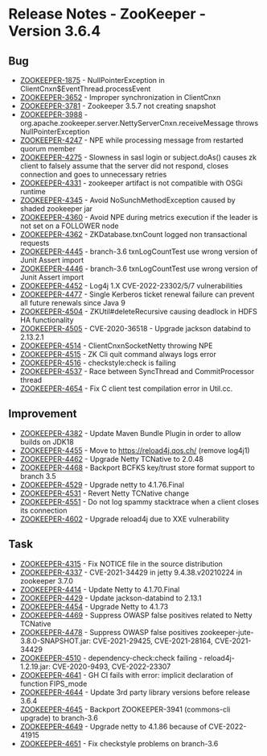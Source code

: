 <!--
Copyright 2002-2021 The Apache Software Foundation

Licensed under the Apache License, Version 2.0 (the "License");
you may not use this file except in compliance with the License.
You may obtain a copy of the License at

http://www.apache.org/licenses/LICENSE-2.0

Unless required by applicable law or agreed to in writing, software
distributed under the License is distributed on an "AS IS" BASIS,
WITHOUT WARRANTIES OR CONDITIONS OF ANY KIND, either express or implied.
See the License for the specific language governing permissions and
limitations under the License.
//-->

# Release Notes - ZooKeeper - Version 3.6.4
                
## Bug

* [ZOOKEEPER-1875](https://issues.apache.org/jira/browse/ZOOKEEPER-1875) - NullPointerException in ClientCnxn$EventThread.processEvent
* [ZOOKEEPER-3652](https://issues.apache.org/jira/browse/ZOOKEEPER-3652) - Improper synchronization in ClientCnxn
* [ZOOKEEPER-3781](https://issues.apache.org/jira/browse/ZOOKEEPER-3781) - Zookeeper 3.5.7 not creating snapshot
* [ZOOKEEPER-3988](https://issues.apache.org/jira/browse/ZOOKEEPER-3988) - org.apache.zookeeper.server.NettyServerCnxn.receiveMessage throws NullPointerException
* [ZOOKEEPER-4247](https://issues.apache.org/jira/browse/ZOOKEEPER-4247) - NPE while processing message from restarted quorum member
* [ZOOKEEPER-4275](https://issues.apache.org/jira/browse/ZOOKEEPER-4275) - Slowness in sasl login or subject.doAs() causes zk client to falsely assume that the server did not respond, closes connection and goes to unnecessary retries
* [ZOOKEEPER-4331](https://issues.apache.org/jira/browse/ZOOKEEPER-4331) - zookeeper artifact is not compatible with OSGi runtime
* [ZOOKEEPER-4345](https://issues.apache.org/jira/browse/ZOOKEEPER-4345) - Avoid NoSunchMethodException caused by shaded zookeeper jar
* [ZOOKEEPER-4360](https://issues.apache.org/jira/browse/ZOOKEEPER-4360) - Avoid NPE during metrics execution if the leader is not set on a FOLLOWER node 
* [ZOOKEEPER-4362](https://issues.apache.org/jira/browse/ZOOKEEPER-4362) - ZKDatabase.txnCount logged non transactional requests
* [ZOOKEEPER-4445](https://issues.apache.org/jira/browse/ZOOKEEPER-4445) - branch-3.6 txnLogCountTest use wrong version of Junit Assert import
* [ZOOKEEPER-4446](https://issues.apache.org/jira/browse/ZOOKEEPER-4446) - branch-3.6 txnLogCountTest use wrong version of Junit Assert import
* [ZOOKEEPER-4452](https://issues.apache.org/jira/browse/ZOOKEEPER-4452) - Log4j 1.X CVE-2022-23302/5/7 vulnerabilities
* [ZOOKEEPER-4477](https://issues.apache.org/jira/browse/ZOOKEEPER-4477) - Single Kerberos ticket renewal failure can prevent all future renewals since Java 9
* [ZOOKEEPER-4504](https://issues.apache.org/jira/browse/ZOOKEEPER-4504) - ZKUtil#deleteRecursive causing deadlock in HDFS HA functionality
* [ZOOKEEPER-4505](https://issues.apache.org/jira/browse/ZOOKEEPER-4505) - CVE-2020-36518 - Upgrade jackson databind to 2.13.2.1
* [ZOOKEEPER-4514](https://issues.apache.org/jira/browse/ZOOKEEPER-4514) - ClientCnxnSocketNetty throwing NPE
* [ZOOKEEPER-4515](https://issues.apache.org/jira/browse/ZOOKEEPER-4515) - ZK Cli quit command always logs error
* [ZOOKEEPER-4516](https://issues.apache.org/jira/browse/ZOOKEEPER-4516) - checkstyle:check  is failing
* [ZOOKEEPER-4537](https://issues.apache.org/jira/browse/ZOOKEEPER-4537) - Race between SyncThread and CommitProcessor thread
* [ZOOKEEPER-4654](https://issues.apache.org/jira/browse/ZOOKEEPER-4654) - Fix C client test compilation error in Util.cc.

                
## Improvement

* [ZOOKEEPER-4382](https://issues.apache.org/jira/browse/ZOOKEEPER-4382) - Update Maven Bundle Plugin in order to allow builds on JDK18
* [ZOOKEEPER-4455](https://issues.apache.org/jira/browse/ZOOKEEPER-4455) - Move to https://reload4j.qos.ch/ (remove log4j1)
* [ZOOKEEPER-4462](https://issues.apache.org/jira/browse/ZOOKEEPER-4462) - Upgrade Netty TCNative to 2.0.48
* [ZOOKEEPER-4468](https://issues.apache.org/jira/browse/ZOOKEEPER-4468) - Backport BCFKS key/trust store format support to branch 3.5
* [ZOOKEEPER-4529](https://issues.apache.org/jira/browse/ZOOKEEPER-4529) - Upgrade netty to 4.1.76.Final
* [ZOOKEEPER-4531](https://issues.apache.org/jira/browse/ZOOKEEPER-4531) - Revert Netty TCNative change
* [ZOOKEEPER-4551](https://issues.apache.org/jira/browse/ZOOKEEPER-4551) - Do not log spammy stacktrace when a client closes its connection
* [ZOOKEEPER-4602](https://issues.apache.org/jira/browse/ZOOKEEPER-4602) - Upgrade reload4j due to XXE vulnerability

            
## Task

* [ZOOKEEPER-4315](https://issues.apache.org/jira/browse/ZOOKEEPER-4315) - Fix NOTICE file in the source distribution
* [ZOOKEEPER-4337](https://issues.apache.org/jira/browse/ZOOKEEPER-4337) - CVE-2021-34429 in jetty 9.4.38.v20210224 in zookeeper 3.7.0
* [ZOOKEEPER-4414](https://issues.apache.org/jira/browse/ZOOKEEPER-4414) - Update Netty to 4.1.70.Final
* [ZOOKEEPER-4429](https://issues.apache.org/jira/browse/ZOOKEEPER-4429) - Update jackson-databind to 2.13.1
* [ZOOKEEPER-4454](https://issues.apache.org/jira/browse/ZOOKEEPER-4454) - Upgrade Netty to 4.1.73
* [ZOOKEEPER-4469](https://issues.apache.org/jira/browse/ZOOKEEPER-4469) - Suppress OWASP false positives related to Netty TCNative 
* [ZOOKEEPER-4478](https://issues.apache.org/jira/browse/ZOOKEEPER-4478) - Suppress OWASP false positives zookeeper-jute-3.8.0-SNAPSHOT.jar: CVE-2021-29425, CVE-2021-28164, CVE-2021-34429
* [ZOOKEEPER-4510](https://issues.apache.org/jira/browse/ZOOKEEPER-4510) - dependency-check:check failing - reload4j-1.2.19.jar: CVE-2020-9493, CVE-2022-23307
* [ZOOKEEPER-4641](https://issues.apache.org/jira/browse/ZOOKEEPER-4641) - GH CI fails with error: implicit declaration of function FIPS_mode
* [ZOOKEEPER-4644](https://issues.apache.org/jira/browse/ZOOKEEPER-4644) - Update 3rd party library versions before release 3.6.4
* [ZOOKEEPER-4645](https://issues.apache.org/jira/browse/ZOOKEEPER-4645) - Backport ZOOKEEPER-3941 (commons-cli upgrade) to branch-3.6
* [ZOOKEEPER-4649](https://issues.apache.org/jira/browse/ZOOKEEPER-4649) - Upgrade netty to 4.1.86 because of CVE-2022-41915
* [ZOOKEEPER-4651](https://issues.apache.org/jira/browse/ZOOKEEPER-4651) - Fix checkstyle problems on branch-3.6

